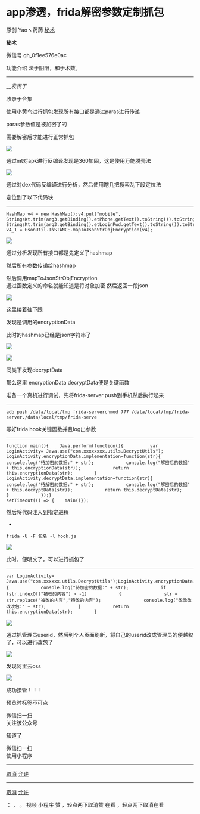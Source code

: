 #  app渗透，frida解密参数定制抓包

原创 Yaoヽ药药  [ 秘术 ](javascript:void\(0\);)

**秘术** ![]()

微信号 gh_0f1ee576e0ac

功能介绍 法于阴阳，和于术数。

____

___发表于_

收录于合集

使用小黄鸟进行抓包发现所有接口都是通过paras进行传递  

paras参数值是被加密了的  
  

需要解密后才能进行正常抓包  

![](https://gitee.com/fuli009/images/raw/master/public/20230307082000.png)

  

通过mt对apk进行反编译发现是360加固，这是使用万能脱壳法  

![](https://gitee.com/fuli009/images/raw/master/public/20230307082022.png)

通过对dex代码反编译进行分析，然后使用瞎几把搜索乱下段定位法  

定位到了以下代码块  

  *   *   *   * 

    
    
    HashMap v4 = new HashMap();v4.put("mobile", StringsKt.trim(arg3.getBinding().etPhone.getText().toString()).toString());v4.put("password", StringsKt.trim(arg3.getBinding().etLoginPwd.getText().toString()).toString());String v4_1 = GsonUtil.INSTANCE.mapToJsonStrObjEncryption(v4);

  

![](https://gitee.com/fuli009/images/raw/master/public/20230307082023.png)

通过分析发现所有接口都是先定义了hashmap  

然后所有参数传递给hashmap  

然后调用mapToJsonStrObjEncryption  
通过函数定义的命名就能知道是将对象加密 然后返回一段json  

![](https://gitee.com/fuli009/images/raw/master/public/20230307082024.png)

这里接着往下跟

发现是调用的encryptionData

此时的hashmap已经是json字符串了

![](https://gitee.com/fuli009/images/raw/master/public/20230307082025.png)  

![](https://gitee.com/fuli009/images/raw/master/public/20230307082026.png)

同类下发现decryptData

那么这里 encryptionData decryptData便是关键函数  

准备一个真机进行调试，先将frida-server push到手机然后执行起来  

  *   *   * 

    
    
    adb push /data/local/tmp frida-serverchmod 777 /data/local/tmp/frida-server./data/local/tmp/frida-serve

写好frida hook关键函数并且log出参数  

  *   *   *   *   *   *   *   *   *   *   *   *   *   *   *   *   *   *   *   *   *   *   * 

    
    
    function main(){    Java.perform(function(){          var LoginActivity= Java.use("com.xxxxxxxx.utils.DecryptUtils");        LoginActivity.encryptionData.implementation=function(str){            console.log("待加密的数据:" + str);            console.log("解密后的数据" + this.encryptionData(str));            return this.encryptionData(str);        }        LoginActivity.decryptData.implementation=function(str){            console.log("待解密的数据:" + str);            console.log("解密后的数据" + this.decryptData(str));            return this.decryptData(str);        }            });}  
    setTimeout(() => {    main()});

然后将代码注入到指定进程  

  * 

    
    
    frida -U -F 包名 -l hook.js

![](https://gitee.com/fuli009/images/raw/master/public/20230307082028.png)

此时，便明文了，可以进行抓包了

  *   *   *   *   *   *   *   *   *   *   * 

    
    
    var LoginActivity= Java.use("com.xxxxxx.utils.DecryptUtils");LoginActivity.encryptionData.implementation=function(str){            console.log("待加密的数据:" + str);            if (str.indexOf("被改的内容") > -1)            {                str = str.replace("被改的内容","待改的内容");                console.log("改改改改改包:" + str);            }            return this.encryptionData(str);        }

![](https://gitee.com/fuli009/images/raw/master/public/20230307082029.png)

通过抓管理员userid，然后到个人页面刷新，将自己的userid改成管理员的便越权了，可以进行改包了  

![](https://gitee.com/fuli009/images/raw/master/public/20230307082031.png)

  

发现阿里云oss  

![](https://gitee.com/fuli009/images/raw/master/public/20230307082034.png)

成功接管！！！  

  

预览时标签不可点

微信扫一扫  
关注该公众号

[知道了](javascript:;)

微信扫一扫  
使用小程序

****

[取消](javascript:void\(0\);) [允许](javascript:void\(0\);)

****

[取消](javascript:void\(0\);) [允许](javascript:void\(0\);)

： ， 。   视频 小程序 赞 ，轻点两下取消赞 在看 ，轻点两下取消在看

